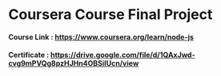 # Coursera Course Final Project

#### Course Link : https://www.coursera.org/learn/node-js

#### Certificate : https://drive.google.com/file/d/1QAxJwd-cvg9mPVQg8pzHJHn4OBSiIUcn/view
